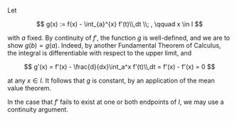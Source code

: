 Let 

$$
g(x) := f(x) - \int_{a}^{x} f'(t)\\,dt \\; , \qquad x \in I
$$

with $a$ fixed. By continuity of $f'$, the function $g$ is well-defined, and we are to show $g(b)=g(a)$. Indeed, by another Fundamental Theorem of Calculus, the integral is differentiable with respect to the upper limit, and

$$
g'(x) = f'(x) - \frac{d}{dx}\int_a^x f'(t)\\,dt = f'(x) - f'(x) = 0
$$

at any $x\in I$. It follows that $g$ is constant, by an application of the mean value theorem.

In the case that $f'$ fails to exist at one or both endpoints of $I$, we may use a continuity argument.

